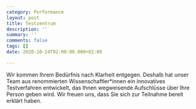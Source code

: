 ```yaml
---
category: Performance
layout: post
title: Testzentrum
description: ''
summary: ''
comments: false
tags: []
date: 2020-10-24T02:00:00.000+02:00

---
```

Wir kommen Ihrem Bedürfnis nach Klarheit entgegen. Deshalb hat unser Team aus renommierten Wissenschaftler*innen ein innovatives Testverfahren entwickelt, das Ihnen wegweisende Aufschlüsse über Ihre Person geben wird. Wir freuen uns, dass Sie sich zur Teilnahme bereit erklärt haben.